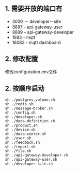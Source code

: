 ## 1. 需要开放的端口有

* 3000 － developer－site
* 8887 - api-gateway-user
* 8889 - api-gateway-developer
* 1883 - mqtt
* 18083 - mqtt dashboard

## 2. 修改配置

修改configuration.env文件

## 2. 按顺序启动

```shell
sh ./postgres_volume.sh
sh ./redis.sh
sh ./message-broker.sh
sh ./config.sh
sh ./developer.sh
sh ./data-definition.sh
sh ./product.sh
sh ./device.sh
sh ./data-center.sh
sh ./user.sh
sh ./feedback.sh
sh ./report.sh
sh ./file.sh
sh ./api-gateway-developer.sh
sh ./api-gateway-user.sh
sh ./developer-site.sh
```